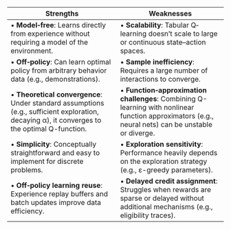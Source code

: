 |**Strengths**|**Weaknesses**|
|---|---|
|• **Model‐free**: Learns directly from experience without requiring a model of the environment.|• **Scalability**: Tabular Q‐learning doesn’t scale to large or continuous state–action spaces.|
|• **Off‐policy**: Can learn optimal policy from arbitrary behavior data (e.g., demonstrations).|• **Sample inefficiency**: Requires a large number of interactions to converge.|
|• **Theoretical convergence**: Under standard assumptions (e.g., sufficient exploration, decaying α), it converges to the optimal Q-function.|• **Function‐approximation challenges**: Combining Q-learning with nonlinear function approximators (e.g., neural nets) can be unstable or diverge.|
|• **Simplicity**: Conceptually straightforward and easy to implement for discrete problems.|• **Exploration sensitivity**: Performance heavily depends on the exploration strategy (e.g., ε-greedy parameters).|
|• **Off‐policy learning reuse**: Experience replay buffers and batch updates improve data efficiency.|• **Delayed credit assignment**: Struggles when rewards are sparse or delayed without additional mechanisms (e.g., eligibility traces).|